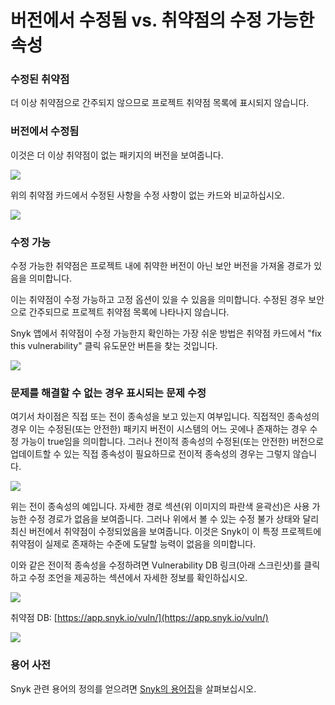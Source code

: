 # 버전에서 수정됨 vs. 취약점의 수정 가능한 속성

### 수정된 취약점

더 이상 취약점으로 간주되지 않으므로 프로젝트 취약점 목록에 표시되지 않습니다.

### 버전에서 수정됨

이것은 더 이상 취약점이 없는 패키지의 버전을 보여줍니다.

![](../../../.gitbook/assets/fix-desc-1.png)

위의 취약점 카드에서 수정된 사항을 수정 사항이 없는 카드와 비교하십시오.

![](../../../.gitbook/assets/fix-desc-2.png.png)

### 수정 가능

수정 가능한 취약점은 프로젝트 내에 취약한 버전이 아닌 보안 버전을 가져올 경로가 있음을 의미합니다.

이는 취약점이 수정 가능하고 고정 옵션이 있을 수 있음을 의미합니다. 수정된 경우 보안으로 간주되므로 프로젝트 취약점 목록에 나타나지 않습니다.

Snyk 앱에서 취약점이 수정 가능한지 확인하는 가장 쉬운 방법은 취약점 카드에서 "fix this vulnerability" 클릭 유도문안 버튼을 찾는 것입니다.

![](../../../.gitbook/assets/fix-desc-3.png.png)

### 문제를 해결할 수 없는 경우 표시되는 문제 수정

여기서 차이점은 직접 또는 전이 종속성을 보고 있는지 여부입니다. 직접적인 종속성의 경우 이는 수정된(또는 안전한) 패키지 버전이 시스템의 어느 곳에나 존재하는 경우 수정 가능이 true임을 의미합니다. 그러나 전이적 종속성의 수정된(또는 안전한) 버전으로 업데이트할 수 있는 직접 종속성이 필요하므로 전이적 종속성의 경우는 그렇지 않습니다.

![](../../../.gitbook/assets/fix-desc-4.png.png)

위는 전이 종속성의 예입니다. 자세한 경로 섹션(위 이미지의 파란색 윤곽선)은 사용 가능한 수정 경로가 없음을 보여줍니다. 그러나 위에서 볼 수 있는 수정 불가 상태와 달리 최신 버전에서 취약점이 수정되었음을 보여줍니다. 이것은 Snyk이 이 특정 프로젝트에 취약점이 실제로 존재하는 수준에 도달할 능력이 없음을 의미합니다.

이와 같은 전이적 종속성을 수정하려면 Vulnerability DB 링크(아래 스크린샷)를 클릭하고 수정 조언을 제공하는 섹션에서 자세한 정보를 확인하십시오.

![](../../../.gitbook/assets/fix-desc-5.png)

취약점 DB: [https://app.snyk.io/vuln/](https://app.snyk.io/vuln/)

![](../../../.gitbook/assets/fix-desc-6.png)

### 용어 사전

Snyk 관련 용어의 정의를 얻으려면 [Snyk의 용어집](https://support.snyk.io/hc/en-us/articles/360017682058-Snyk-Glossary)을 살펴보십시오.
